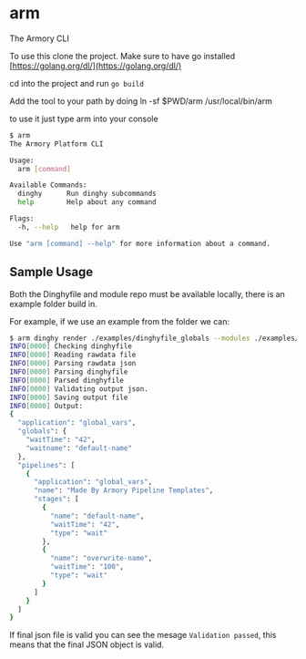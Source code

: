 # arm

The Armory CLI

To use this clone the project.
Make sure to have go installed [https://golang.org/dl/](https://golang.org/dl/)

cd into the project and run `go build`

Add the tool to your path by doing
ln -sf $PWD/arm /usr/local/bin/arm  

to use it just type arm into your console

```bash
$ arm
The Armory Platform CLI

Usage:
  arm [command]

Available Commands:
  dinghy      Run dinghy subcommands
  help        Help about any command

Flags:
  -h, --help   help for arm

Use "arm [command] --help" for more information about a command.
```

## Sample Usage
Both the Dinghyfile and module repo must be available locally, there is an example folder build in.

For example, if we use an example from the folder we can:


```bash
$ arm dinghy render ./examples/dinghyfile_globals --modules ./examples/modules --rawdata ./examples/RawData.json --output ./testing
INFO[0000] Checking dinghyfile                          
INFO[0000] Reading rawdata file                         
INFO[0000] Parsing rawdata json                         
INFO[0000] Parsing dinghyfile                           
INFO[0000] Parsed dinghyfile                            
INFO[0000] Validating output json.                      
INFO[0000] Saving output file                           
INFO[0000] Output:                                      
{
  "application": "global_vars",
  "globals": {
    "waitTime": "42",
    "waitname": "default-name"
  },
  "pipelines": [
    {
      "application": "global_vars",
      "name": "Made By Armory Pipeline Templates",
      "stages": [
        {
          "name": "default-name",
          "waitTime": "42",
          "type": "wait"
        },
        {
          "name": "overwrite-name",
          "waitTime": "100",
          "type": "wait"
        }
      ]
    }
  ]
}
```

If final json file is valid you can see the mesage `Validation passed`, this means that the final JSON object is valid.